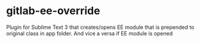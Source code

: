 # gitlab-ee-override
Plugin for Sublime Text 3 that creates/opens EE module that is prepended to original class in app folder. And vice a versa if EE module is opened
